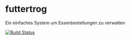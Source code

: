 # futtertrog
Ein einfaches System um Essenbestellungen zu verwalten

[![Build Status](https://travis-ci.org/robjuz/futtertrog.svg?branch=master)](https://travis-ci.org/robjuz/futtertrog)

